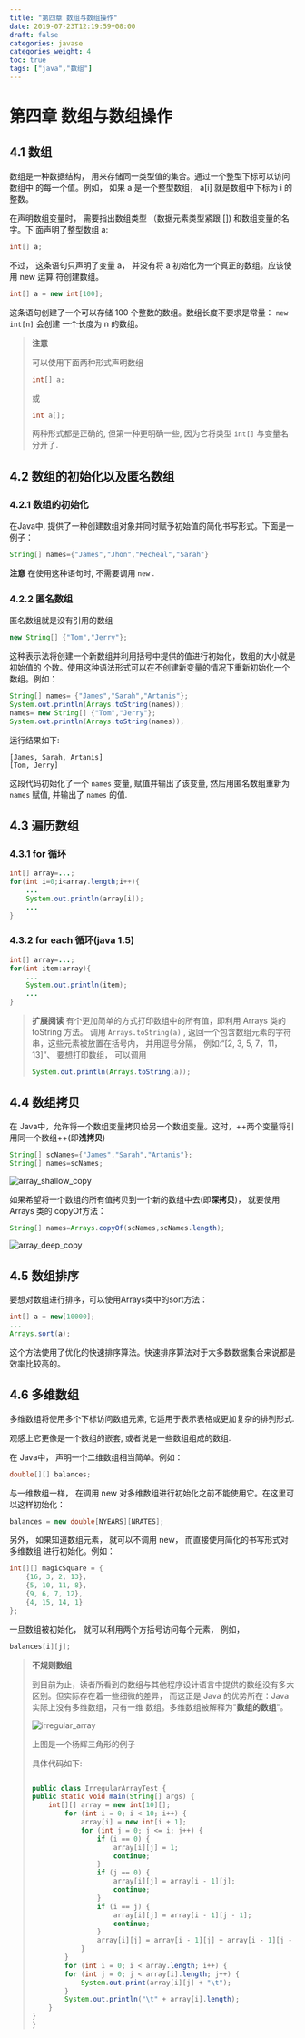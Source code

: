 ```yaml
---
title: "第四章 数组与数组操作"
date: 2019-07-23T12:19:59+08:00
draft: false
categories: javase
categories_weight: 4
toc: true
tags: ["java","数组"]
---
```


# 第四章 数组与数组操作

## 4.1 数组

数组是一种数据结构， 用来存储同一类型值的集合。通过一个整型下标可以访问数组中 的每一个值。例如， 如果 a 是一个整型数组， a[i] 就是数组中下标为 i 的整数。

在声明数组变量时， 需要指出数组类型 （数据元素类型紧跟 []) 和数组变量的名字。下 面声明了整型数组 a:

``` java
int[] a;
```

不过， 这条语句只声明了变量 a， 并没有将 a 初始化为一个真正的数组。应该使用 new 运算 符创建数组。

``` java
int[] a = new int[100];
```

这条语句创建了一个可以存储 100 个整数的数组。数组长度不要求是常量： `new int[n]` 会创建 一个长度为 n 的数组。

> **注意**
>
> 可以使用下面两种形式声明数组
>  
>
> ``` java
> int[] a;
> ```
>
> 或
>  
>
> ``` java
> int a[];
> ```
>
> 两种形式都是正确的, 但第一种更明确一些, 因为它将类型 `int[]` 与变量名分开了.

## 4.2 数组的初始化以及匿名数组

### 4.2.1 数组的初始化

在Java中, 提供了一种创建数组对象并同时赋予初始值的简化书写形式。下面是一 例子：

``` java
String[] names={"James","Jhon","Mecheal","Sarah"}
```

**注意** 在使用这种语句时, 不需要调用 `new` .

### 4.2.2 匿名数组

匿名数组就是没有引用的数组

``` java
new String[] {"Tom","Jerry"};
```

这种表示法将创建一个新数组并利用括号中提供的值进行初始化，数组的大小就是初始值的 个数。使用这种语法形式可以在不创建新变量的情况下重新初始化一个数组。例如：

``` java
String[] names= {"James","Sarah","Artanis"};
System.out.println(Arrays.toString(names));
names= new String[] {"Tom","Jerry"};
System.out.println(Arrays.toString(names));
```

运行结果如下:

``` text
[James, Sarah, Artanis]
[Tom, Jerry]
```

这段代码初始化了一个 `names` 变量, 赋值并输出了该变量, 然后用匿名数组重新为 `names` 赋值, 并输出了 `names` 的值.

## 4.3 遍历数组

### 4.3.1 for 循环

``` java
int[] array=...;
for(int i=0;i<array.length;i++){
    ...
    System.out.println(array[i]);
    ...
}
```

### 4.3.2 for each 循环(java 1.5)

``` java
int[] array=...;
for(int item:array){
    ...
    System.out.println(item);
    ...
}
```

> **扩展阅读**
> 有个更加简单的方式打印数组中的所有值，即利用 Arrays 类的 toString 方法。
> 调用 `Arrays.toString(a)` , 返回一个包含数组元素的字符串，这些元素被放置在括号内， 并用逗号分隔，
> 例如:“[2, 3, 5, 7，11，13]”、 要想打印数组， 可以调用  
>
>``` java
> System.out.println(Arrays.toString(a));
> ```

## 4.4 数组拷贝

在 Java中，允许将一个数组变量拷贝给另一个数组变量。这时，++两个变量将引用同一个数组++(即**浅拷贝**)

``` java
String[] scNames={"James","Sarah","Artanis"};
String[] names=scNames;
```

![array_shallow_copy](https://s2.ax1x.com/2019/08/16/mZibTK.png)

如果希望将一个数组的所有值拷贝到一个新的数组中去(即**深拷贝**)， 就要使用 Arrays 类的 copyOf方法：

``` java
String[] names=Arrays.copyOf(scNames,scNames.length);
```

![array_deep_copy](https://s2.ax1x.com/2019/08/16/mZiHw6.png)

## 4.5 数组排序

要想对数组进行排序，可以使用Arrays类中的sort方法：

``` java
int[] a = new[10000];
...
Arrays.sort(a);
```

这个方法使用了优化的快速排序算法。快速排序算法对于大多数数据集合来说都是效率比较高的。

## 4.6 多维数组

多维数组将使用多个下标访问数组元素, 它适用于表示表格或更加复杂的排列形式.

观感上它更像是一个数组的嵌套, 或者说是一些数组组成的数组.

在 Java中， 声明一个二维数组相当简单。例如：

``` java
double[][] balances;
```

与一维数组一样， 在调用 new 对多维数组进行初始化之前不能使用它。在这里可以这样初始化：

``` java
balances = new double[NYEARS][NRATES];
```

另外， 如果知道数组元素， 就可以不调用 new， 而直接使用简化的书写形式对多维数组 进行初始化。例如：

``` java
int[][] magicSquare = {
    {16, 3, 2, 13},
    {5, 10, 11, 8},
    {9, 6, 7, 12},
    {4, 15, 14, 1}
};
```

一旦数组被初始化， 就可以利用两个方括号访问每个元素， 例如，

``` java
balances[i][j];
```

> **不规则数组**
>  
> 到目前为止，读者所看到的数组与其他程序设计语言中提供的数组没有多大区别。但实际存在着一些细微的差异， 而这正是 Java 的优势所在：Java 实际上没有多维数组，只有一维 数组。多维数组被解释为"**数组的数组**"。
>
> ![irregular_array](https://s2.ax1x.com/2019/08/16/mZi7ex.png)
>  
> 上图是一个杨辉三角形的例子
>
> 具体代码如下:
>  
>
> ``` java
>
> public class IrregularArrayTest {
> public static void main(String[] args) {
>     int[][] array = new int[10][];
>         for (int i = 0; i < 10; i++) {
>             array[i] = new int[i + 1];
>             for (int j = 0; j <= i; j++) {
>                 if (i == 0) {
>                     array[i][j] = 1;
>                     continue;
>                 }
>                 if (j == 0) {
>                     array[i][j] = array[i - 1][j];
>                     continue;
>                 }
>                 if (i == j) {
>                     array[i][j] = array[i - 1][j - 1];
>                     continue;
>                 }
>                 array[i][j] = array[i - 1][j] + array[i - 1][j - 1];
>             }
>         }
>         for (int i = 0; i < array.length; i++) {
>         for (int j = 0; j < array[i].length; j++) {
>             System.out.print(array[i][j] + "\t");
>         }
>         System.out.println("\t" + array[i].length);
>     }
> }
> }
>
>```

